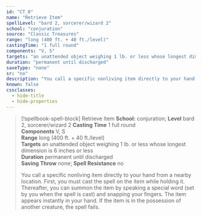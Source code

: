 ```yaml
---
id: "CT_0"
name: "Retrieve Item"
spellLevel: "bard 2, sorcerer/wizard 2"
school: "conjuration"
source: "Classic Treasures"
range: "long (400 ft. + 40 ft./level)"
castingTime: "1 full round"
components: "V, S"
targets: "an unattended object weighing 1 lb. or less whose longest dimension is 6 inches or less"
duration: "permanent until discharged"
saveType: "none"
sr: "no"
description: "You call a specific nonliving item directly to your hand from a nearby location. First, you must cast the spell on the item while holding it. Thereafter, you can summon the item by speaking a special word (set by you when the spell is cast) and snapping your fingers. The item appears instantly in your hand.  If the item is in the possession of another creature, the spell fails."
known: false
cssclasses:
  - hide-title
  - hide-properties
---
```


> [!spellbook-spell-block] Retrieve Item
> **School:** conjuration; **Level** bard 2, sorcerer/wizard 2
> **Casting Time** 1 full round  
> **Components** V, S  
> **Range** long (400 ft. + 40 ft./level)  
> **Targets** an unattended object weighing 1 lb. or less whose longest dimension is 6 inches or less  
> **Duration** permanent until discharged  
> **Saving Throw** none; **Spell Resistance** no
> 
> You call a specific nonliving item directly to your hand from a nearby location. First, you must cast the spell on the item while holding it. Thereafter, you can summon the item by speaking a special word (set by you when the spell is cast) and snapping your fingers. The item appears instantly in your hand.  If the item is in the possession of another creature, the spell fails.